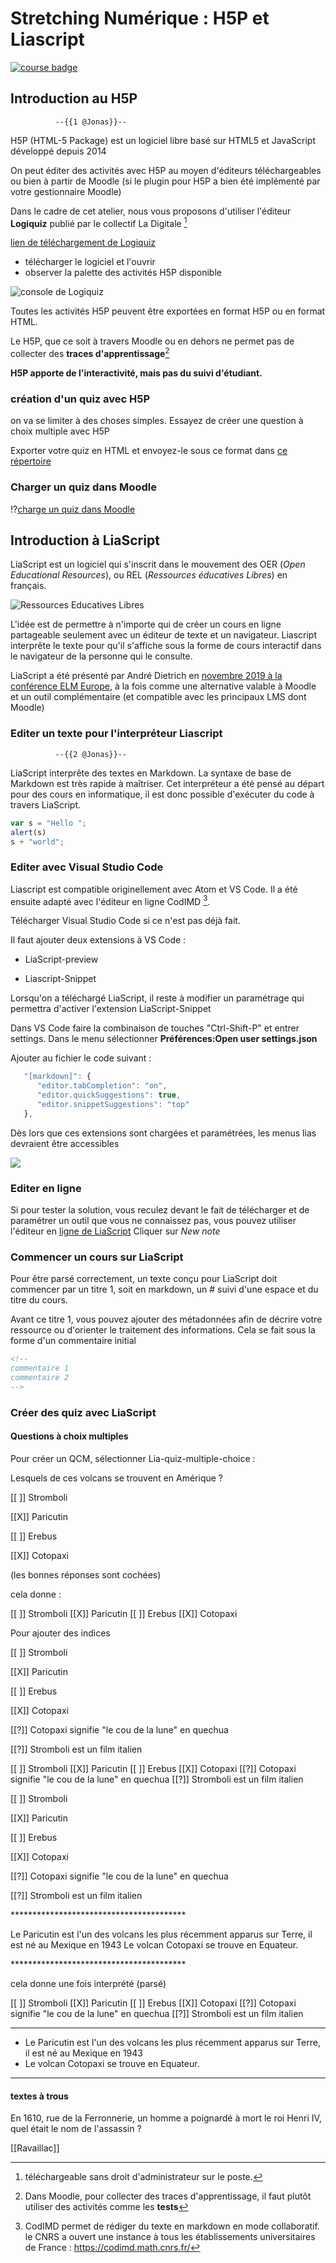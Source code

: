 
<!--

title: H5P et LiaScript, écrire des ressources éducatives libres

email: damien.belveze@univ-rennes1.fr 

language: fr 

@Jonas: French Male

comment: ce support a été présenté dans le cadre du Stretching Numérique (https://stretchingnumerique.fr) le 17 mars 2023

-->

# Stretching Numérique : H5P et Liascript

[![course badge](https://raw.githubusercontent.com/LiaScript/LiaScript/master/badges/course.svg)](https://LiaScript.github.io/course/?https://raw.githubusercontent.com/damienbelveze/Liascript/main/H5P_Liascript.md#1)

## Introduction au H5P 




              --{{1 @Jonas}}--
H5P (HTML-5 Package) est un logiciel libre basé sur HTML5 et JavaScript développé depuis 2014

On peut éditer des activités avec H5P au moyen d'éditeurs téléchargeables ou bien à partir de Moodle (si le plugin pour H5P a bien été implémenté par votre gestionnaire Moodle)

Dans le cadre de cet atelier, nous vous proposons d'utiliser l'éditeur **Logiquiz** publié par le collectif La Digitale [^1]

[lien de téléchargement de Logiquiz](https://ladigitale.dev/logiquiz/)

- télécharger le logiciel et l'ouvrir
- observer la palette des activités H5P disponible

![console de Logiquiz](images/logiquiz1.PNG)

Toutes les activités H5P peuvent être exportées en format H5P ou en format HTML.

Le H5P, que ce soit à travers Moodle ou en dehors ne permet pas de collecter des **traces d'apprentissage**[^2]


[^1]:téléchargeable sans droit d'administrateur sur le poste. 
[^2]: Dans Moodle, pour collecter des traces d'apprentissage, il faut plutôt utiliser des activités 
comme les **tests**

**H5P apporte de l'interactivité, mais pas du suivi d'étudiant.**

### création d'un quiz avec H5P 

on va se limiter à des choses simples. 
Essayez de créer une question à choix multiple avec H5P

Exporter votre quiz en HTML et envoyez-le sous ce format dans [ce répertoire](https://uniren1-my.sharepoint.com/:f:/g/personal/damien_belveze_univ-rennes1_fr/EnxZV03hOENMi_mfQ8MkYLEB-YEjUczleP13rsgAYYGAoQ?e=Rsny3P)

### Charger un quiz dans Moodle 

!?[charge un quiz dans Moodle](images/video.mp4)

## Introduction à LiaScript

LiaScript est un logiciel qui s'inscrit dans le mouvement des OER (*Open Educational Resources*), ou REL (*Ressources éducatives Libres*) en français. 

![Ressources Educatives Libres](images/REL.png)

L'idée est de permettre à n'importe qui de créer un cours en ligne partageable seulement avec un éditeur de texte et un navigateur. Liascript interprête le texte pour qu'il s'affiche sous la forme de cours interactif dans le navigateur de la personne qui le consulte. 

LiaScript a été présenté par André Dietrich en [novembre 2019 à la conférence ELM Europe](https://youtu.be/w_CRABsJNKA), à la fois comme une alternative valable à Moodle et un outil complémentaire (et compatible avec les principaux LMS dont Moodle)

### Editer un texte pour l'interpréteur Liascript

              --{{2 @Jonas}}--
LiaScript interprête des textes en Markdown. La syntaxe de base de Markdown est très rapide à maîtriser.
Cet interpréteur a été pensé au départ pour des cours en informatique, il est donc possible d'exécuter du code à travers LiaScript. 

```javascript
var s = "Hello ";
alert(s)
s + "world";
```
<script>@input</script>

### Editer avec Visual Studio Code

Liascript est compatible originellement avec Atom et VS Code. Il a été ensuite adapté avec l'éditeur en ligne CodIMD [^3].

Télécharger Visual Studio Code si ce n'est pas déjà fait. 

Il faut ajouter deux extensions à VS Code : 

- LiaScript-preview

- Liascript-Snippet

Lorsqu'on a téléchargé LiaScript, il reste à modifier un paramétrage qui permettra d'activer l'extension LiaScript-Snippet

Dans VS Code faire la combinaison de touches "Ctrl-Shift-P" et entrer settings.
Dans le menu sélectionner **Préférences:Open user settings.json**

Ajouter au fichier le code suivant : 

````javascript
   "[markdown]": {
      "editor.tabCompletion": "on",
      "editor.quickSuggestions": true,
      "editor.snippetSuggestions": "top"
   },
````
Dès lors que ces extensions sont chargées et paramétrées, les menus lias devraient être accessibles

![](images/menu_lia.png)


### Editer en ligne 

Si pour tester la solution, vous reculez devant le fait de télécharger et de paramétrer un outil que vous ne connaissez pas, vous pouvez utiliser l'éditeur en [ligne de LiaScript](https://liascript.github.io/LiveEditor/)
Cliquer sur *New note*

### Commencer un cours sur LiaScript 

Pour être parsé correctement, un texte conçu pour LiaScript doit commencer par un titre 1, soit en markdown, un \# suivi d'une espace et du titre du cours. 

Avant ce titre 1, vous pouvez ajouter des métadonnées afin de décrire votre ressource ou d'orienter le traitement des informations. 
Cela se fait sous la forme d'un commentaire initial 

````html
<!-- 
commentaire 1
commentaire 2 
-->
````

### Créer des quiz avec LiaScript 

#### Questions à choix multiples

Pour créer un QCM, sélectionner Lia-quiz-multiple-choice :

Lesquels de ces volcans se trouvent en Amérique ?

\[[ ]] Stromboli  

\[[X]] Paricutin

\[[ ]] Erebus 

\[[X]] Cotopaxi 

(les bonnes réponses sont cochées)

cela donne :

[[ ]] Stromboli
[[X]] Paricutin
[[ ]] Erebus
[[X]] Cotopaxi

Pour ajouter des indices

\[[ ]] Stromboli

\[[X]] Paricutin

\[[ ]] Erebus

\[[X]] Cotopaxi

\[[?]] Cotopaxi signifie "le cou de la lune" en quechua

\[[?]] Stromboli est un film italien


[[ ]] Stromboli
[[X]] Paricutin
[[ ]] Erebus
[[X]] Cotopaxi
[[?]] Cotopaxi signifie "le cou de la lune" en quechua
[[?]] Stromboli est un film italien

[^3]: CodIMD permet de rédiger du texte en markdown en mode collaboratif. le CNRS a ouvert une instance à tous les établissements universitaires de France : https://codimd.math.cnrs.fr/


\[[ ]] Stromboli

\[[X]] Paricutin

\[[ ]] Erebus

\[[X]] Cotopaxi

\[[?]] Cotopaxi signifie "le cou de la lune" en quechua

\[[?]] Stromboli est un film italien

\****************************************

Le Paricutin est l'un des volcans les plus récemment apparus sur Terre, il est né au Mexique en 1943
Le volcan Cotopaxi se trouve en Equateur.

\****************************************

cela donne une fois interprété (parsé)

[[ ]] Stromboli
[[X]] Paricutin
[[ ]] Erebus
[[X]] Cotopaxi
[[?]] Cotopaxi signifie "le cou de la lune" en quechua
[[?]] Stromboli est un film italien
****************************************

- Le Paricutin est l'un des volcans les plus récemment apparus sur Terre, il est né au Mexique en 1943
- Le volcan Cotopaxi se trouve en Equateur.

****************************************

#### textes à trous

En 1610, rue de la Ferronnerie, un homme a poignardé à mort le roi Henri IV, quel était le nom de l'assassin ? 

[[Ravaillac]]




